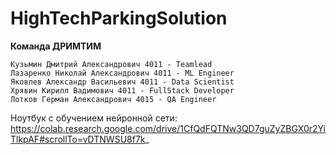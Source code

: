 # HighTechParkingSolution

**Команда ДРИМТИМ**
```
Кузьмин Дмитрий Александрович 4011 - Teamlead
Лазаренко Николай Александрович 4011 - ML Engineer
Яковлев Александр Васильевич 4011 - Data Scientist
Хрявин Кирилл Вадимович 4011 - FullStack Developer
Лотков Герман Александрович 4015 - QA Engineer
```

Ноутбук с обучением нейронной сети: https://colab.research.google.com/drive/1CfQdFQTNw3QD7guZyZBGX0r2YiTlkpAF#scrollTo=vDTNWSU8f7k_
